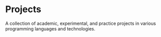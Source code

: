 # Projects
A collection of academic, experimental, and practice projects in various programming languages and technologies.
